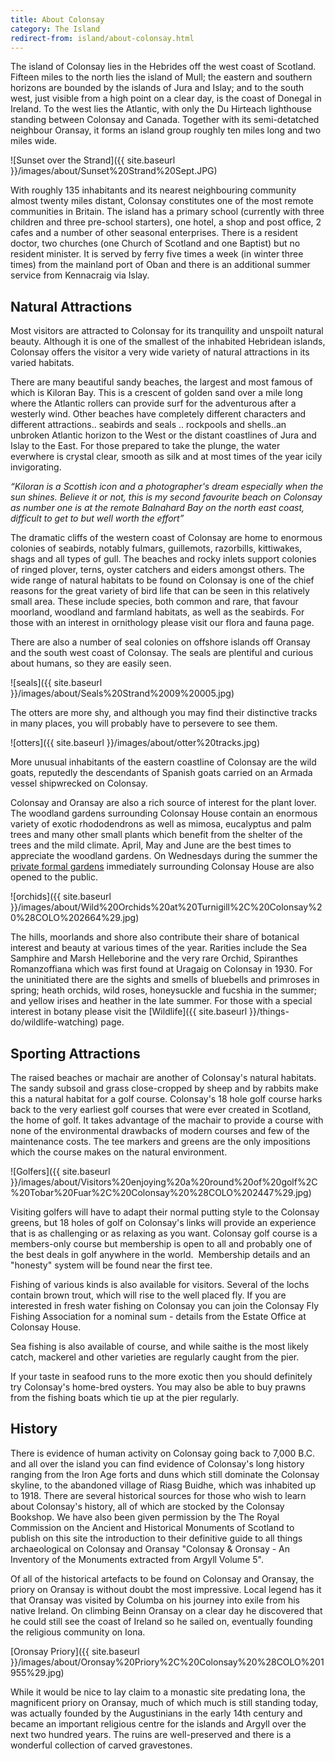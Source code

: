 ```yaml
---
title: About Colonsay
category: The Island
redirect-from: island/about-colonsay.html
---
```


The island of Colonsay lies in the Hebrides off the west coast of Scotland. Fifteen miles to the north lies the island of Mull; the eastern and southern horizons are bounded by the islands of Jura and Islay; and to the south west, just visible from a high point on a clear day, is the coast of Donegal in Ireland. To the west lies the Atlantic, with only the Du Hirteach lighthouse standing between Colonsay and Canada. Together with its semi-detatched neighbour Oransay, it forms an island group roughly ten miles long and two miles wide.

![Sunset over the Strand]({{ site.baseurl }}/images/about/Sunset%20Strand%20Sept.JPG)

With roughly 135 inhabitants and its nearest neighbouring community almost twenty miles distant, Colonsay constitutes one of the most remote communities in Britain. The island has a primary school (currently with three children and three pre-school starters), one hotel, a shop and post office, 2 cafes and a number of other seasonal enterprises. There is a resident doctor, two churches (one Church of Scotland and one Baptist) but no resident minister. It is served by ferry five times a week (in winter three times) from the mainland port of Oban and there is an additional summer service from Kennacraig via Islay.

## Natural Attractions

Most visitors are attracted to Colonsay for its tranquility and unspoilt natural beauty. Although it is one of the smallest of the inhabited Hebridean islands, Colonsay offers the visitor a very wide variety of natural attractions in its varied habitats.

There are many beautiful sandy beaches, the largest and most famous of which is Kiloran Bay. This is a crescent of golden sand over a mile long where the Atlantic rollers can provide surf for the adventurous after a westerly wind. Other beaches have completely different characters and different attractions.. seabirds and seals .. rockpools and shells..an unbroken Atlantic horizon to the West or the distant coastlines of Jura and Islay to the East. For those prepared to take the plunge, the water everwhere is crystal clear, smooth as silk and at most times of the year icily invigorating.

*“Kiloran is a Scottish icon and a photographer's dream especially when the sun shines. Believe it or not, this is my second favourite beach on Colonsay as number one is at the remote Balnahard Bay on the north east coast, difficult to get to but well worth the effort”*

The dramatic cliffs of the western coast of Colonsay are home to enormous colonies of seabirds, notably fulmars, guillemots, razorbills, kittiwakes, shags and all types of gull. The beaches and rocky inlets support colonies of ringed plover, terns, oyster catchers and eiders amongst others. The wide range of natural habitats to be found on Colonsay is one of the chief reasons for the great variety of bird life that can be seen in this relatively small area. These include species, both common and rare, that favour moorland, woodland and farmland habitats, as well as the seabirds. For those with an interest in ornithology please visit our flora and fauna page.

There are also a number of seal colonies on offshore islands off Oransay and the south west coast of Colonsay. The seals are plentiful and curious about humans, so they are easily seen.

![seals]({{ site.baseurl }}/images/about/Seals%20Strand%2009%20005.jpg)

The otters are more shy, and although you may find their distinctive tracks in many places, you will probably have to persevere to see them.

![otters]({{ site.baseurl }}/images/about/otter%20tracks.jpg)

More unusual inhabitants of the eastern coastline of Colonsay are the wild goats, reputedly the descendants of Spanish goats carried on an Armada vessel shipwrecked on Colonsay.

Colonsay and Oransay are also a rich source of interest for the plant lover. The woodland gardens surrounding Colonsay House contain an enormous variety of exotic rhododendrons as well as mimosa, eucalyptus and palm trees and many other small plants which benefit from the shelter of the trees and the mild climate. April, May and June are the best times to appreciate the woodland gardens. On Wednesdays during the summer the [private formal gardens](/things-do/colonsay-house-gardens) immediately surrounding Colonsay House are also opened to the public.

![orchids]({{ site.baseurl }}/images/about/Wild%20Orchids%20at%20Turnigill%2C%20Colonsay%20%28COLO%202664%29.jpg)

The hills, moorlands and shore also contribute their share of botanical interest and beauty at various times of the year. Rarities include the Sea Samphire and Marsh Helleborine and the very rare Orchid, Spiranthes Romanzoffiana which was first found at Uragaig on Colonsay in 1930. For the uninitiated there are the sights and smells of bluebells and primroses in spring; heath orchids, wild roses, honeysuckle and fucshia in the summer; and yellow irises and heather in the late summer. For those with a special interest in botany please visit the [Wildlife]({{ site.baseurl }}/things-do/wildlife-watching) page.

## Sporting Attractions

The raised beaches or machair are another of Colonsay's natural habitats. The sandy subsoil and grass close-cropped by sheep and by rabbits make this a natural habitat for a golf course. Colonsay's 18 hole golf course harks back to the very earliest golf courses that were ever created in Scotland, the home of golf. It takes advantage of the machair to provide a course with none of the environmental drawbacks of modern courses and few of the maintenance costs. The tee markers and greens are the only impositions which the course makes on the natural environment.

![Golfers]({{ site.baseurl }}/images/about/Visitors%20enjoying%20a%20round%20of%20golf%2C%20Tobar%20Fuar%2C%20Colonsay%20%28COLO%202447%29.jpg)

Visiting golfers will have to adapt their normal putting style to the Colonsay greens, but 18 holes of golf on Colonsay's links will provide an experience that is as challenging or as relaxing as you want. Colonsay golf course is a members-only course but membership is open to all and probably one of the best deals in golf anywhere in the world.  Membership details and an "honesty" system will be found near the first tee.

Fishing of various kinds is also available for visitors. Several of the lochs contain brown trout, which will rise to the well placed fly. If you are interested in fresh water fishing on Colonsay you can join the Colonsay Fly Fishing Association for a nominal sum - details from the Estate Office at Colonsay House.

Sea fishing is also available of course, and while saithe is the most likely catch, mackerel and other varieties are regularly caught from the pier.

If your taste in seafood runs to the more exotic then you should definitely try Colonsay's home-bred oysters. You may also be able to buy prawns from the fishing boats which tie up at the pier regularly.

## History

There is evidence of human activity on Colonsay going back to 7,000 B.C. and all over the island you can find evidence of Colonsay's long history ranging from the Iron Age forts and duns which still dominate the Colonsay skyline, to the abandoned village of Riasg Buidhe, which was inhabited up to 1918. There are several historical sources for those who wish to learn about Colonsay's history, all of which are stocked by the Colonsay Bookshop. We have also been given permission by the The Royal Commission on the Ancient and Historical Monuments of Scotland to publish on this site the introduction to their definitive guide to all things archaeological on Colonsay and Oransay "Colonsay & Oronsay - An Inventory of the Monuments extracted from Argyll Volume 5".

Of all of the historical artefacts to be found on Colonsay and Oransay, the priory on Oransay is without doubt the most impressive. Local legend has it that Oransay was visited by Columba on his journey into exile from his native Ireland. On climbing Beinn Oransay on a clear day he discovered that he could still see the coast of Ireland so he sailed on, eventually founding the religious community on Iona.

[Oronsay Priory]({{ site.baseurl }}/images/about/Oronsay%20Priory%2C%20Colonsay%20%28COLO%201955%29.jpg)

While it would be nice to lay claim to a monastic site predating Iona, the magnificent priory on Oransay, much of which much is still standing today, was actually founded by the Augustinians in the early 14th century and became an important religious centre for the islands and Argyll over the next two hundred years. The ruins are well-preserved and there is a wonderful collection of carved gravestones.